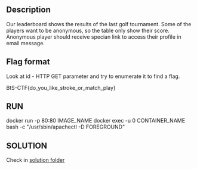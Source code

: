 ## Description

Our leaderboard shows the results of the last golf tournament. Some of the players want to be anonymous, so the table only show their score. Anonymous player should receive specian link to access their profile in email message.



## Flag format
Look at id - HTTP GET parameter and try to enumerate it to find a flag.

BtS-CTF{do_you_like_stroke_or_match_play}


## RUN

docker run -p 80:80 IMAGE_NAME
docker exec -u 0 CONTAINER_NAME bash -c "/usr/sbin/apachectl -D FOREGROUND"

## SOLUTION

Check in [solution folder](./solution/README.md)

